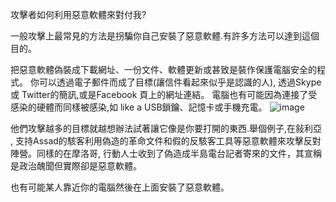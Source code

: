 [Title]: # (攻擊者如何使用惡意軟體來對付我?)
[Order]: # (6)

攻擊者如何利用惡意軟體來對付我?

一般攻擊上最常見的方法是拐騙你自己安裝了惡意軟體.有許多方法可以達到這個目的。

把惡意軟體偽裝成下載網址、一份文件、軟體更新或甚致是裝作保護電腦安全的程式。
你可以透過電子郵件而成了目標(讓信件看起來似乎是認識的人), 透過Skype 或 Twitter的簡訊,或是Facebook 頁上的網址連結。
電腦也有可能因為連接了受感染的硬體而同樣被感染,如 like a USB鎖鑰、記憶卡或手機充電。
![image](malware3.png)

他們攻擊越多的目標就越想辦法試著讓它像是你要打開的東西.舉個例子,在敍利亞 , 支持Assad的駭客利用偽造的革命文件和假的反駭客工具等惡意軟體來攻擊反對陣營。同樣的在摩洛哥, 行動人士收到了偽造成半島電台記者寄來的文件，其宣稱是政治醜聞但實際卻是惡意軟體。

也有可能某人靠近你的電腦然後在上面安裝了惡意軟體。